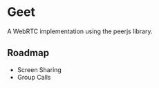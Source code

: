 # Geet

A WebRTC implementation using the peerjs library.

## Roadmap

- Screen Sharing
- Group Calls